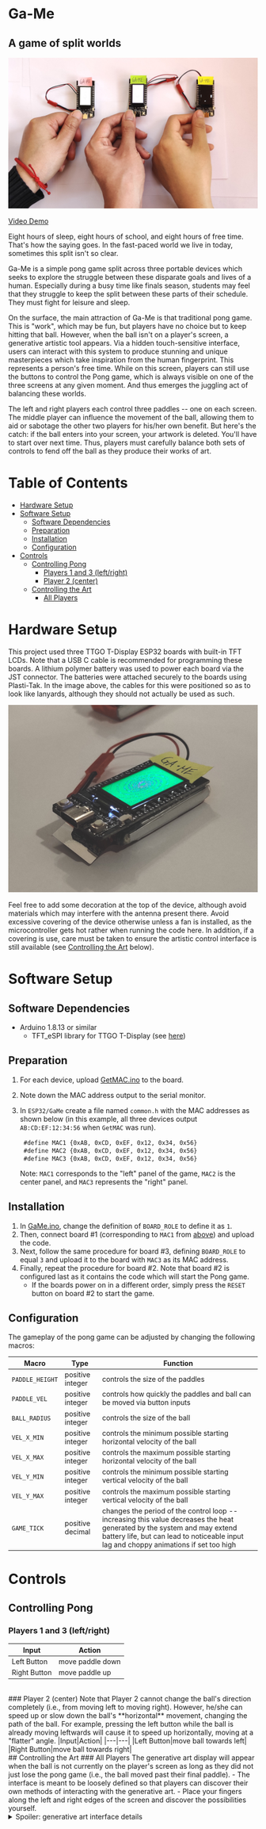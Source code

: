 # Ga-Me <!-- omit in toc -->
## A game of split worlds
![Image of the Ga-Me devices](media/photo_hands.jpg)

[Video Demo](https://youtu.be/Ai3KYMyOoVw)

Eight hours of sleep, eight hours of school, and eight hours of free time. That's how the saying goes. In the fast-paced world we live in today, sometimes this split isn't so clear.

Ga-Me is a simple pong game split across three portable devices which seeks to explore the struggle between these disparate goals and lives of a human. Especially during a busy time like finals season, students may feel that they struggle to keep the split between these parts of their schedule. They must fight for leisure and sleep.

On the surface, the main attraction of Ga-Me is that traditional pong game. This is "work", which may be fun, but players have no choice but to keep hitting that ball. However, when the ball isn't on a player's screen, a generative artistic tool appears. Via a hidden touch-sensitive interface, users can interact with this system to produce stunning and unique masterpieces which take inspiration from the human fingerprint. This represents a person's free time. While on this screen, players can still use the buttons to control the Pong game, which is always visible on one of the three screens at any given moment. And thus emerges the juggling act of balancing these worlds.

The left and right players each control three paddles -- one on each screen. The middle player can influence the movement of the ball, allowing them to aid or sabotage the other two players for his/her own benefit. But here's the catch: if the ball enters into your screen, your artwork is deleted. You'll have to start over next time. Thus, players must carefully balance both sets of controls to fend off the ball as they produce their works of art.

# Table of Contents <!-- omit in toc -->
- [Hardware Setup](#hardware-setup)
- [Software Setup](#software-setup)
  - [Software Dependencies](#software-dependencies)
  - [Preparation](#preparation)
  - [Installation](#installation)
  - [Configuration](#configuration)
- [Controls](#controls)
  - [Controlling Pong](#controlling-pong)
    - [Players 1 and 3 (left/right)](#players-1-and-3-leftright)
    - [Player 2 (center)](#player-2-center)
  - [Controlling the Art](#controlling-the-art)
    - [All Players](#all-players)

# Hardware Setup
This project used three TTGO T-Display ESP32 boards with built-in TFT LCDs. Note that a USB C cable is recommended for programming these boards. A lithium polymer battery was used to power each board via the JST connector. The batteries were attached securely to the boards using Plasti-Tak. In the image above, the cables for this were positioned so as to look like lanyards, although they should not actually be used as such.

![Image of single device from side](media/photo_single.jpg)

Feel free to add some decoration at the top of the device, although avoid materials which may interfere with the antenna present there. Avoid excessive covering of the device otherwise unless a fan is installed, as the microcontroller gets hot rather when running the code here. In addition, if a covering is use, care must be taken to ensure the artistic control interface is still available (see [Controlling the Art](#controlling-the-art) below).

# Software Setup
## Software Dependencies
- Arduino 1.8.13 or similar
  - TFT_eSPI library for TTGO T-Display (see [here](https://github.com/Xinyuan-LilyGO/TTGO-T-Display))

## Preparation
1. For each device, upload [GetMAC.ino](ESP32/GetMAC/GetMAC.ino) to the board.
2. Note down the MAC address output to the serial monitor.
3. In `ESP32/GaMe` create a file named `common.h` with the MAC addresses as shown below (in this example, all three devices output `AB:CD:EF:12:34:56` when `GetMAC` was run).

        #define MAC1 {0xAB, 0xCD, 0xEF, 0x12, 0x34, 0x56}
        #define MAC2 {0xAB, 0xCD, 0xEF, 0x12, 0x34, 0x56}
        #define MAC3 {0xAB, 0xCD, 0xEF, 0x12, 0x34, 0x56}

      Note: `MAC1` corresponds to the "left" panel of the game, `MAC2` is the center panel, and `MAC3` represents the "right" panel.

## Installation
1. In [GaMe.ino](ESP32/GaMe/GaMe.ino), change the definition of `BOARD_ROLE` to define it as `1`.
2. Then, connect board #1 (corresponding to `MAC1` from [above](#preparation)) and upload the code.
3. Next, follow the same procedure for board #3, defining `BOARD_ROLE` to equal `3` and upload it to the board with `MAC3` as its MAC address.
4. Finally, repeat the procedure for board #2. Note that board #2 is configured last as it contains the code which will start the Pong game.
   - If the boards power on in a different order, simply press the `RESET` button on board #2 to start the game.

## Configuration
The gameplay of the pong game can be adjusted by changing the following macros:

| Macro | Type  | Function  |
| ---   | ---   | ---       |
|`PADDLE_HEIGHT`|positive integer|controls the size of the paddles|
|`PADDLE_VEL`|positive integer|controls how quickly the paddles and ball can be moved via button inputs|
|`BALL_RADIUS`|positive integer|controls the size of the ball|
|`VEL_X_MIN`|positive integer|controls the minimum possible starting horizontal velocity of the ball|
|`VEL_X_MAX`|positive integer|controls the maximum possible starting horizontal velocity of the ball|
|`VEL_Y_MIN`|positive integer|controls the minimum possible starting vertical velocity of the ball|
|`VEL_Y_MAX`|positive integer|controls the maximum possible starting vertical velocity of the ball|
|`GAME_TICK`|positive decimal|changes the period of the control loop -- increasing this value decreases the heat generated by the system and may extend battery life, but can lead to noticeable input lag and choppy animations if set too high|

# Controls
## Controlling Pong
### Players 1 and 3 (left/right)
|Input|Action|
|---|---|
|Left Button|move paddle down|
|Right Button|move paddle up|
<br/>
### Player 2 (center)
Note that Player 2 cannot change the ball's direction completely (i.e., from moving left to moving right). However, he/she can speed up or slow down the ball's **horizontal** movement, changing the path of the ball. For example, pressing the left button while the ball is already moving leftwards will cause it to speed up horizontally, moving at a "flatter" angle.
|Input|Action|
|---|---|
|Left Button|move ball towards left|
|Right Button|move ball towards right|
<br/>
## Controlling the Art
### All Players
The generative art display will appear when the ball is not currently on the player's screen as long as they did not just lose the pong game (i.e., the ball moved past their final paddle).
- The interface is meant to be loosely defined so that players can discover their own methods of interacting with the generative art.
- Place your fingers along the left and right edges of the screen and discover the possibilities yourself.

<details>
  <summary>Spoiler: generative art interface details</summary>

  The generative art is informed by capacitive touch sensing on pins 2 and 32. Pressing on the left will increase the rate of rotation of the currently-generating trail about the center of the screen in the counterclockwise direction. Pressing on the right will increase the rate of rotation in the clockwise direction.

  This interface is analog, so pressing with more strength will increase the rate of rotation in that respective direction.
</details>